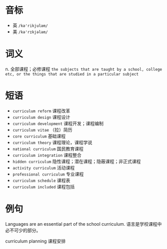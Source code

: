 # 音标

- 英 `/kə'rikjuləm/`
- 美 `/kə'rɪkjələm/`

# 词义

n. 全部课程；必修课程
`the subjects that are taught by a school, college etc, or the things that are studied in a particular subject`

# 短语

- `curriculum reform` 课程改革
- `curriculum design` 课程设计
- `curriculum development` 课程开发；课程编制
- `curriculum vitae` （拉）简历
- `core curriculum` 基础课程
- `curriculum theory` 课程理论，课程学说
- `national curriculum` 国民教育课程
- `curriculum integration` 课程整合
- `hidden curriculum` 隐性课程；潜在课程；隐蔽课程；非正式课程
- `activity curriculum` 活动课程
- `professional curriculum` 专业课程
- `curriculum schedule` 课程表
- `curriculum included` 课程包括

# 例句

Languages are an essential part of the school curriculum.
语言是学校课程中必不可少的部分。

curriculum planning
课程安排


